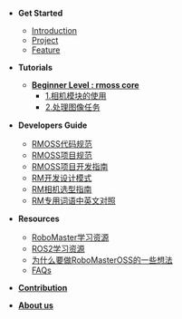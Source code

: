<!-- docs/_sidebar.md -->

- **Get Started**
  - [Introduction](Get_Started/introduction.md)
  - [Project](Get_Started/project.md)
  - [Feature](Get_Started/feature.md)
  
- **Tutorials**
  - [**Beginner Level : rmoss core**](Tutorials/beginner_level.md)
    * [1.相机模块的使用](Tutorials/beginner_cam.md)
    * [2.处理图像任务](Tutorials/beginner_image_task.md)

- **Developers Guide**
  - [RMOSS代码规范](Developers_Guide/rmoss_code_style.md)
  - [RMOSS项目规范](Developers_Guide/rmoss_project_spec.md)
  - [RMOSS项目开发指南](Developers_Guide/rmoss_dev_guide.md)
  - [RM开发设计模式](Developers_Guide/rm_design_patten.md)
  - [RM相机选型指南](Developers_Guide/camera_selection.md)
  - [RM专用词语中英文对照](Developers_Guide/rm_terms.md)
- **Resources**
  - [RoboMaster学习资源](Resource/awesome.md)
  - [ROS2学习资源](Resource/ros2.md)
  - [为什么要做RoboMasterOSS的一些想法](Resource/rmoss_idea.md)
  - [FAQs](Resource/faq.md)
  
- [**Contribution**](contribution.md)
- [**About us**](about_us.md)




